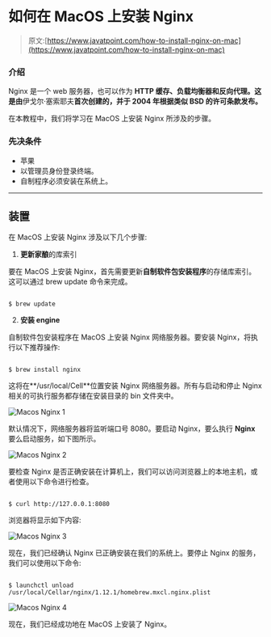 # 如何在 MacOS 上安装 Nginx

> 原文:[https://www.javatpoint.com/how-to-install-nginx-on-mac](https://www.javatpoint.com/how-to-install-nginx-on-mac)

### 介绍

Nginx 是一个 web 服务器，也可以作为 **HTTP 缓存、负载均衡器和反向代理。这是由**伊戈尔·塞索耶夫**首次创建的，并于 2004 年根据类似 BSD 的许可条款发布。**

在本教程中，我们将学习在 MacOS 上安装 Nginx 所涉及的步骤。

### 先决条件

*   苹果
*   以管理员身份登录终端。
*   自制程序必须安装在系统上。

* * *

## 装置

在 MacOS 上安装 Nginx 涉及以下几个步骤:

1) **更新家酿**的库索引

要在 MacOS 上安装 Nginx，首先需要更新**自制软件包安装程序**的存储库索引。这可以通过 brew update 命令来完成。

```

$ brew update 

```

2) **安装 engine**

自制软件包安装程序在 MacOS 上安装 Nginx 网络服务器。要安装 Nginx，将执行以下推荐操作:

```

$ brew install nginx

```

这将在**/usr/local/Cell**位置安装 Nginx 网络服务器。所有与启动和停止 Nginx 相关的可执行服务都存储在安装目录的 bin 文件夹中。

![Macos Nginx 1](../Images/63365a1e020750d469e10be57fa0f3c7.png)

默认情况下，网络服务器将监听端口号 8080。要启动 Nginx，要么执行 **Nginx** 要么启动服务，如下图所示。

![Macos Nginx 2](../Images/2758dbb961d6ca090c57110611387ed0.png)

要检查 Nginx 是否正确安装在计算机上，我们可以访问浏览器上的本地主机，或者使用以下命令进行检查。

```

$ curl http://127.0.0.1:8080 

```

浏览器将显示如下内容:

![Macos Nginx 3](../Images/29656c6a8970ae4468e83457d36ac70d.png)

现在，我们已经确认 Nginx 已正确安装在我们的系统上。要停止 Nginx 的服务，我们可以使用以下命令:

```

$ launchctl unload /usr/local/Cellar/nginx/1.12.1/homebrew.mxcl.nginx.plist

```

![Macos Nginx 4](../Images/70779005111fc5deed8a30e281663e6d.png)

现在，我们已经成功地在 MacOS 上安装了 Nginx。